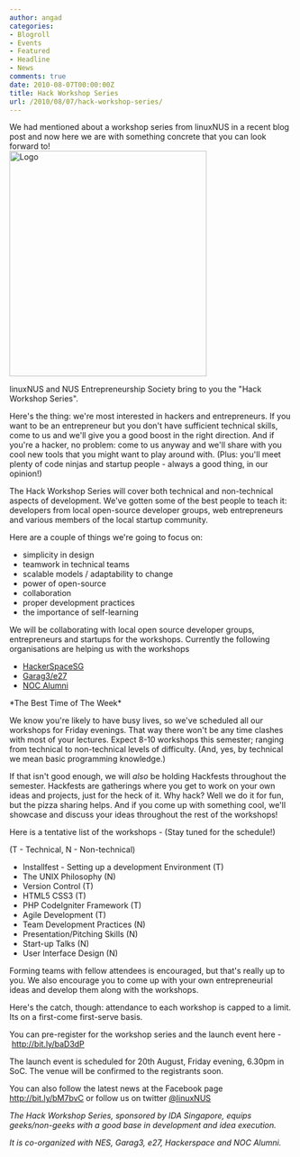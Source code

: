 ```yaml
---
author: angad
categories:
- Blogroll
- Events
- Featured
- Headline
- News
comments: true
date: 2010-08-07T00:00:00Z
title: Hack Workshop Series
url: /2010/08/07/hack-workshop-series/
---
```


We had mentioned about a workshop series from linuxNUS in a recent blog post and now here we are with something concrete that you can look forward to!
<br />
<img src="http://www.comp.nus.edu.sg/~u0909118/hac.jpg" alt="Logo" height = "400px" width="350px" />


linuxNUS and NUS Entrepreneurship Society bring to you the "Hack Workshop Series".

Here's the thing: we're most interested in hackers and entrepreneurs. If you want to be an entrepreneur but you don't have sufficient technical skills, come to us and we'll give you a good boost in the right direction. And if you're a hacker, no problem: come to us anyway and we'll share with you cool new tools that you might want to play around with. (Plus: you'll meet plenty of code ninjas and startup people - always a good thing, in our opinion!)

The Hack Workshop Series will cover both technical and non-technical aspects of development. We've gotten some of the best people to teach it: developers from local open-source developer groups, web entrepreneurs and various members of the local startup community.

Here are a couple of things we're going to focus on:
- simplicity in design
- teamwork in technical teams
- scalable models / adaptability to change
- power of open-source
- collaboration
- proper development practices
- the importance of self-learning

We will be collaborating with local open source developer groups, entrepreneurs and startups for the workshops. Currently the following organisations are helping us with the workshops
<ul>
	<li><a href="http://hackerspace.sg">HackerSpaceSG</a></li>
	<li><a href="http://garag3.com">Garag3/e27</a></li>
	<li><a href="http://nocalumni.org">NOC Alumni</a></li>
</ul>
*The Best Time of The Week*

We know you're likely to have busy lives, so we've scheduled all our workshops for Friday evenings. That way there won't be any time clashes with most of your lectures. Expect 8-10 workshops this semester; ranging from technical to non-technical levels of difficulty. (And, yes, by technical we mean basic programming knowledge.)

If that isn't good enough, we will _also_ be holding Hackfests throughout the semester. Hackfests are gatherings where you get to work on your own ideas and projects, just for the heck of it. Why hack? Well we do it for fun, but the pizza sharing helps. And if you come up with something cool, we'll showcase and discuss your ideas throughout the rest of the workshops!

Here is a tentative list of the workshops -
(Stay tuned for the schedule!)

(T - Technical, N - Non-technical)
<ul>
	<li>Installfest - Setting up a development Environment (T)</li>
	<li>The UNIX Philosophy (N)</li>
	<li>Version Control (T)</li>
	<li>HTML5 CSS3 (T)</li>
	<li>PHP CodeIgniter Framework (T)</li>
	<li>Agile Development (T)</li>
	<li>Team Development Practices (N)</li>
	<li>Presentation/Pitching Skills (N)</li>
	<li>Start-up Talks (N)</li>
	<li>User Interface Design (N)</li>
</ul>
Forming teams with fellow attendees is encouraged, but that's really up to you. We also encourage you to come up with your own entrepreneurial ideas and develop them along with the workshops.

Here's the catch, though: attendance to each workshop is capped to a limit. Its on a first-come first-serve basis.

You can pre-register for the workshop series and the launch event here - <a href="http://bit.ly/baD3dP">http://bit.ly/baD3dP</a>

The launch event is scheduled for 20th August, Friday evening, 6.30pm in SoC. The venue will be confirmed to the registrants soon.

You can also follow the latest news at the Facebook page <a href="http://bit.ly/bM7bvC">http://bit.ly/bM7bvC</a> or follow us on twitter <a href="http://twitter.com/linuxnus">@linuxNUS</a>


<em>The Hack Workshop Series, sponsored by IDA Singapore, equips geeks/non-geeks with a good base in development and idea execution.

It is co-organized with NES, Garag3, e27, Hackerspace and NOC Alumni.</em>

